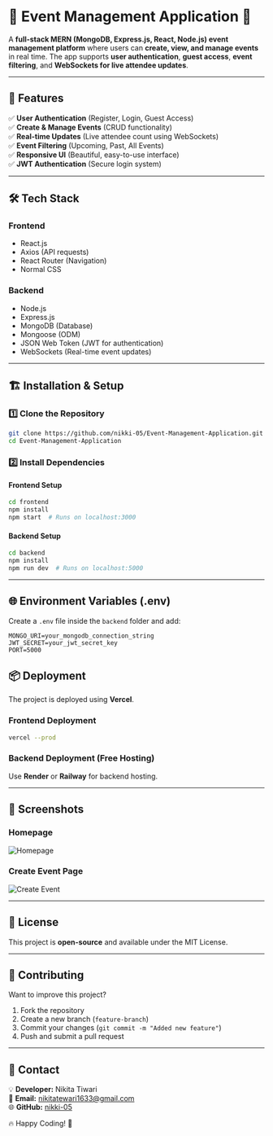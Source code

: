 # 🎉 Event Management Application 📅  

A **full-stack MERN (MongoDB, Express.js, React, Node.js) event management platform** where users can **create, view, and manage events** in real time. The app supports **user authentication**, **guest access**, **event filtering**, and **WebSockets for live attendee updates**.

---

## 🚀 **Features**  
✅ **User Authentication** (Register, Login, Guest Access)  
✅ **Create & Manage Events** (CRUD functionality)  
✅ **Real-time Updates** (Live attendee count using WebSockets)  
✅ **Event Filtering** (Upcoming, Past, All Events)  
✅ **Responsive UI** (Beautiful, easy-to-use interface)  
✅ **JWT Authentication** (Secure login system)  

---

## 🛠️ **Tech Stack**
### **Frontend**  
- React.js  
- Axios (API requests)  
- React Router (Navigation)  
- Normal CSS 

### **Backend**  
- Node.js  
- Express.js  
- MongoDB (Database)  
- Mongoose (ODM)  
- JSON Web Token (JWT for authentication)  
- WebSockets (Real-time event updates)  

---

## 🏗️ **Installation & Setup**

### **1️⃣ Clone the Repository**  
```sh
git clone https://github.com/nikki-05/Event-Management-Application.git
cd Event-Management-Application
```

### **2️⃣ Install Dependencies**
#### **Frontend Setup**  
```sh
cd frontend
npm install
npm start  # Runs on localhost:3000
```
#### **Backend Setup**  
```sh
cd backend
npm install
npm run dev  # Runs on localhost:5000
```

---

## 🌐 **Environment Variables (.env)**
Create a `.env` file inside the `backend` folder and add:
```env
MONGO_URI=your_mongodb_connection_string
JWT_SECRET=your_jwt_secret_key
PORT=5000
```


## 📦 **Deployment**
The project is deployed using **Vercel**.  
### **Frontend Deployment**
```sh
vercel --prod
```
### **Backend Deployment (Free Hosting)**
Use **Render** or **Railway** for backend hosting.

---

## 📸 **Screenshots**
### **Homepage**
![Homepage](public/assets/homepage_screenshot.png)
### **Create Event Page**
![Create Event](public/assets/create_event_screenshot.png)

---

## 📜 **License**
This project is **open-source** and available under the MIT License.

---

## 🤝 **Contributing**
Want to improve this project?  
1. Fork the repository  
2. Create a new branch (`feature-branch`)  
3. Commit your changes (`git commit -m "Added new feature"`)  
4. Push and submit a pull request  

---

## 📧 **Contact**
💡 **Developer:** Nikita Tiwari  
📩 **Email:** nikitatewari1633@gmail.com  
🌐 **GitHub:** [nikki-05](https://github.com/nikki-05)  

🔥 Happy Coding! 🚀

